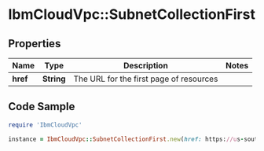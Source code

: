 # IbmCloudVpc::SubnetCollectionFirst

## Properties

Name | Type | Description | Notes
------------ | ------------- | ------------- | -------------
**href** | **String** | The URL for the first page of resources | 

## Code Sample

```ruby
require 'IbmCloudVpc'

instance = IbmCloudVpc::SubnetCollectionFirst.new(href: https://us-south.iaas.cloud.ibm.com/v1/subnets?limit&#x3D;20)
```


